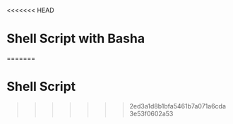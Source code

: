<<<<<<< HEAD
# Shell Script with Basha
=======
# Shell Script
>>>>>>> 2ed3a1d8b1bfa5461b7a071a6cda3e53f0602a53
